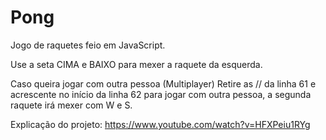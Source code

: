 # Pong
Jogo de raquetes feio em JavaScript.

Use a seta CIMA e BAIXO para mexer a raquete da esquerda.

Caso queira jogar com outra pessoa (Multiplayer)
Retire as // da linha 61 e acrescente no início da linha 62 para jogar com outra pessoa, a segunda raquete irá mexer com W e S.

Explicação do projeto: https://www.youtube.com/watch?v=HFXPeiu1RYg
